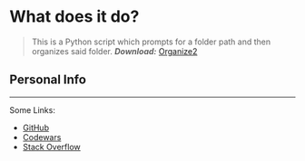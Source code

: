 # What does it do?
>This is a Python script which prompts for a folder path and then organizes said folder.
***Download:*** [Organize2](https://github.com/1amASK/folder-organizer/raw/main/organize2.exe)
## Personal Info
---
Some Links:
- [GitHub](https://github.com/1amASK)
- [Codewars](https://www.codewars.com/users/1amASK)
- [Stack Overflow](https://stackoverflow.com/users/21972152/ask)
